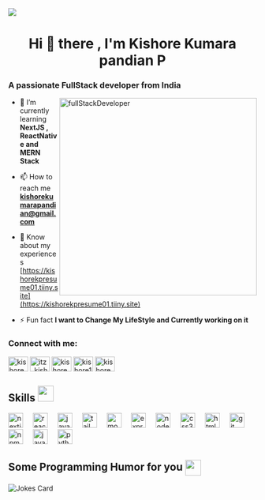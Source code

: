 <img src="https://github.com/kishore161003/kishore161003/assets/116169099/24a2d8fe-11a5-4a18-8726-953152a96e99" >


<h1 align="center">Hi 👋 there , I'm Kishore Kumara pandian P</h1>
<h3 align="left">A passionate FullStack developer from India</h3>

<img src="https://miro.medium.com/v2/resize:fit:679/1*yw0TnheAGN-LPneDaTlaxw.gif" width="400" height="400" align="right" alt="fullStackDeveloper">

- 🌱 I’m currently learning **NextJS , ReactNative and MERN Stack**

- 📫 How to reach me **kishorekumarapandian@gmail.com**

- 📄 Know about my experiences [https://kishorekpresume01.tiiny.site](https://kishorekpresume01.tiiny.site)

- ⚡ Fun fact **I want to Change My LifeStyle and Currently working on it**

<h3 align="left" >Connect with me:</h3>
<p align="left">
<a href="https://linkedin.com/in/kishore kumarapandian" target="blank"><img align="center" src="https://raw.githubusercontent.com/rahuldkjain/github-profile-readme-generator/master/src/images/icons/Social/linked-in-alt.svg" alt="kishore kumarapandian" height="30" width="40" /></a>
<a href="https://instagram.com/itz_kishorekp" target="blank"><img align="center" src="https://raw.githubusercontent.com/rahuldkjain/github-profile-readme-generator/master/src/images/icons/Social/instagram.svg" alt="itz_kishorekp" height="30" width="40" /></a>
<a href="https://www.codechef.com/users/kishorekp" target="blank"><img align="center" src="https://cdn.jsdelivr.net/npm/simple-icons@3.1.0/icons/codechef.svg" alt="kishorekp" height="30" width="40" /></a>
<a href="https://www.leetcode.com/kishore1610" target="blank"><img align="center" src="https://raw.githubusercontent.com/rahuldkjain/github-profile-readme-generator/master/src/images/icons/Social/leet-code.svg" alt="kishore1610" height="30" width="40" /></a>
<a href="https://auth.geeksforgeeks.org/user/kishorekumararg7u" target="blank"><img align="center" src="https://raw.githubusercontent.com/rahuldkjain/github-profile-readme-generator/master/src/images/icons/Social/geeks-for-geeks.svg" alt="kishorekumararg7u" height="30" width="40" /></a>
</p>

<h2> Skills <img src = "https://raw.githubusercontent.com/rahulbanerjee26/githubProfileReadmeGenerator/main/gifs/code.gif" width = 32px height=32px> </h2>
<div align="left">
  <img src="https://skillicons.dev/icons?i=nextjs" height="30" alt="nextjs logo"  />
  <img width="12" />
  <img src="https://skillicons.dev/icons?i=react" height="30" alt="react logo"  />
  <img width="12" />
  <img src="https://skillicons.dev/icons?i=js" height="30" alt="javascript logo"  />
  <img width="12" />
  <img src="https://skillicons.dev/icons?i=tailwind" height="30" alt="tailwindcss logo"  />
  <img width="12" />
  <img src="https://skillicons.dev/icons?i=mongodb" height="30" alt="mongodb logo"  />
  <img width="12" />
  <img src="https://skillicons.dev/icons?i=express" height="30" alt="express logo"  />
  <img width="12" />
  <img src="https://skillicons.dev/icons?i=nodejs" height="30" alt="nodejs logo"  />
  <img width="12" />
  <img src="https://skillicons.dev/icons?i=css" height="30" alt="css3 logo"  />
  <img width="12" />
  <img src="https://skillicons.dev/icons?i=html" height="30" alt="html5 logo"  />
  <img width="12" />
  <img src="https://skillicons.dev/icons?i=git" height="30" alt="git logo"  />
  <img width="12" />
  <img src="https://cdn.simpleicons.org/npm/CB3837" height="30" alt="npm logo"  />
  <img width="12" />
  <img src="https://skillicons.dev/icons?i=java" height="30" alt="java logo"  />
  <img width="12" />
  <img src="https://skillicons.dev/icons?i=py" height="30" alt="python logo"  />
  <img width="12" />
</div>

<h2> Some Programming Humor for you <img align ='center' src='https://raw.githubusercontent.com/rahulbanerjee26/githubProfileReadmeGenerator/main/gifs/winkFace.gif' width = '32px' height= '32px'></h2>

![Jokes Card](https://readme-jokes.vercel.app/api?theme=tokyonight)

